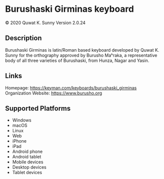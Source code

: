 ﻿﻿Burushaski Girminas keyboard
==============

© 2020 Quwat K. Sunny
Version 2.0.24

Description
-----------
Burushaski Girminas is latin/Roman based keyboard developed by Quwat K. Sunny for the orthography approved by Burusho Maʰraka, a representative body of all three varieties of Burushaski, from Hunza, Nagar and Yasin.
 

Links
-----
Homepage:     https://keyman.com/keyboards/burushaski_girminas
Organization Website: https://www.burusho.org

Supported Platforms
-------------------
 * Windows
 * macOS
 * Linux
 * Web
 * iPhone
 * iPad
 * Android phone
 * Android tablet
 * Mobile devices
 * Desktop devices
 * Tablet devices

